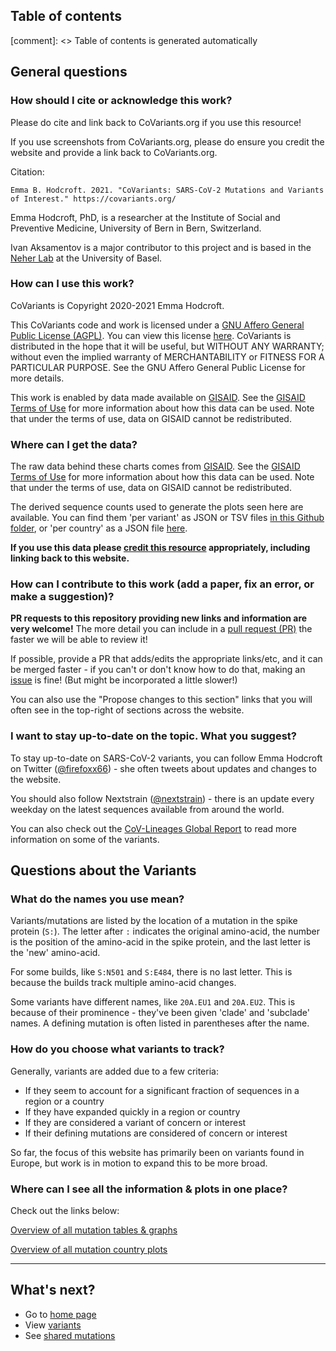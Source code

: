 ## Table of contents

[comment]: <> Table of contents is generated automatically

## General questions

### How should I cite or acknowledge this work?

Please do cite and link back to CoVariants.org if you use this resource! 

If you use screenshots from CoVariants.org, please do ensure you credit the website and provide a link back to CoVariants.org.

Citation:

```
Emma B. Hodcroft. 2021. "CoVariants: SARS-CoV-2 Mutations and Variants of Interest." https://covariants.org/
```

Emma Hodcroft, PhD, is a researcher at the Institute of Social and Preventive Medicine, University of Bern in Bern, Switzerland.

Ivan Aksamentov is a major contributor to this project and is based in the [Neher Lab](https://neherlab.org/) at the University of Basel.

<!-- TODO:

- add citation
- add linking info
- add social media sharing info and links -->

### How can I use this work?

CoVariants is Copyright 2020-2021 Emma Hodcroft.

This CoVariants code and work is licensed under a [GNU Affero General Public License (AGPL)](https://www.gnu.org/licenses/agpl-3.0.en.html). You can view this license [here](https://github.com/hodcroftlab/covariants/blob/master/LICENSE.md). CoVariants is distributed in the hope that it will be useful, but WITHOUT ANY WARRANTY; without even the implied warranty of MERCHANTABILITY or FITNESS FOR A PARTICULAR PURPOSE. See the GNU Affero General Public License for more details.

This work is enabled by data made available on [GISAID](https://www.gisaid.org/). See the [GISAID Terms of Use](https://www.gisaid.org/registration/terms-of-use/) for more information about how this data can be used. Note that under the terms of use, data on GISAID cannot be redistributed.

### Where can I get the data?

The raw data behind these charts comes from [GISAID](https://www.gisaid.org/). See the [GISAID Terms of Use](https://www.gisaid.org/registration/terms-of-use/) for more information about how this data can be used. Note that under the terms of use, data on GISAID cannot be redistributed.

The derived sequence counts used to generate the plots seen here are available. You can find them 'per variant' as JSON or TSV files [in this Github folder](https://github.com/hodcroftlab/covariants/tree/master/cluster_tables), or 'per country' as a JSON file [here](https://github.com/hodcroftlab/covariants/blob/master/cluster_tables/EUClusters_data.json). 

**If you use this data please [credit this resource](#how-should-i-cite-or-acknowledge-this-work) appropriately, including linking back to this website.**

### How can I contribute to this work (add a paper, fix an error, or make a suggestion)?

**PR requests to this repository providing new links and information are very welcome!** The more detail you can include in a [pull request (PR)](https://github.com/hodcroftlab/covariants/pulls) the faster we will be able to review it!

If possible, provide a PR that adds/edits the appropriate links/etc, and it can be merged faster - if you can't or don't know how to do that, making an [issue](https://github.com/hodcroftlab/covariants/issues) is fine! (But might be incorporated a little slower!)

You can also use the "Propose changes to this section" links that you will often see in the top-right of sections across the website.

<!-- TODO:

- TODO: Add link to discussion and twitter.

- TODO: Add link to issues and pull requests.

- TODO: Add content contributors guide. Where, how, what. How to add new content and data.

- TODO: Add software developers guide. -->


### I want to stay up-to-date on the topic. What you suggest?

To stay up-to-date on SARS-CoV-2 variants, you can follow Emma Hodcroft on Twitter ([@firefoxx66](https://twitter.com/firefoxx66)) - she often tweets about updates and changes to the website.

You should also follow Nextstrain ([@nextstrain](https://twitter.com/nextstrain)) - there is an update every weekday on the latest sequences available from around the world.

You can also check out the [CoV-Lineages Global Report](https://cov-lineages.org/global_report.html) to read more information on some of the variants.


## Questions about the Variants

### What do the names you use mean?

Variants/mutations are listed by the location of a mutation in the spike protein (`S:`). The letter after `:` indicates the original amino-acid, the number is the position of the amino-acid in the spike protein, and the last letter is the 'new' amino-acid.

For some builds, like `S:N501` and `S:E484`, there is no last letter. This is because the builds track multiple amino-acid changes.

Some variants have different names, like `20A.EU1` and `20A.EU2`. This is because of their prominence - they've been given 'clade' and 'subclade' names. A defining mutation is often listed in parentheses after the name.

### How do you choose what variants to track?

Generally, variants are added due to a few criteria:
- If they seem to account for a significant fraction of sequences in a region or a country
- If they have expanded quickly in a region or country
- If they are considered a variant of concern or interest
- If their defining mutations are considered of concern or interest

So far, the focus of this website has primarily been on variants found in Europe, but work is in motion to expand this to be more broad.

### Where can I see all the information & plots in one place?

Check out the links below:

[Overview of all mutation tables & graphs](/per-variant)

[Overview of all mutation country plots](/per-country)

---

## What's next?

- Go to [home page](/)
- View [variants](/variants)
- See [shared mutations](/shared-mutations)
